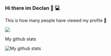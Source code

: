 ### Hi there im Declan 👋 💻


This is how many people have viewed my profile 👀



![](https://komarev.com/ghpvc/?username=Decs42&color=blueviolet&style=for-the-badge)



My github stats 



![My github stats](https://github-readme-stats.vercel.app/api?username=Decs42&theme=midnight-purple&hide=stars,issues&count_private=true)


